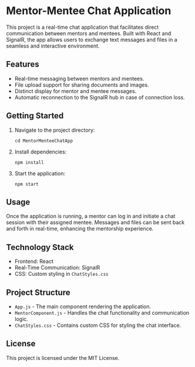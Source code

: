 
<body>

<h1>Mentor-Mentee Chat Application</h1>

<p>This project is a real-time chat application that facilitates direct communication between mentors and mentees. Built with React and SignalR, the app allows users to exchange text messages and files in a seamless and interactive environment.</p>

<h2>Features</h2>
<ul>
    <li>Real-time messaging between mentors and mentees.</li>
    <li>File upload support for sharing documents and images.</li>
    <li>Distinct display for mentor and mentee messages.</li>
    <li>Automatic reconnection to the SignalR hub in case of connection loss.</li>
</ul>

<h2>Getting Started</h2>
<ol>
    <li>Navigate to the project directory:</li>
    <pre><code>cd MentorMenteeChatApp</code></pre>
    <li>Install dependencies:</li>
    <pre><code>npm install</code></pre>
    <li>Start the application:</li>
    <pre><code>npm start</code></pre>
</ol>

<h2>Usage</h2>
<p>Once the application is running, a mentor can log in and initiate a chat session with their assigned mentee. Messages and files can be sent back and forth in real-time, enhancing the mentorship experience.</p>

<h2>Technology Stack</h2>
<ul>
    <li>Frontend: React</li>
    <li>Real-Time Communication: SignalR</li>
    <li>CSS: Custom styling in <code>ChatStyles.css</code></li>
</ul>

<h2>Project Structure</h2>
<ul>
    <li><code>App.js</code> - The main component rendering the application.</li>
    <li><code>MentorComponent.js</code> - Handles the chat functionality and communication logic.</li>
    <li><code>ChatStyles.css</code> - Contains custom CSS for styling the chat interface.</li>
</ul>

<h2>License</h2>
<p>This project is licensed under the MIT License.</p>

</body>
</html>
